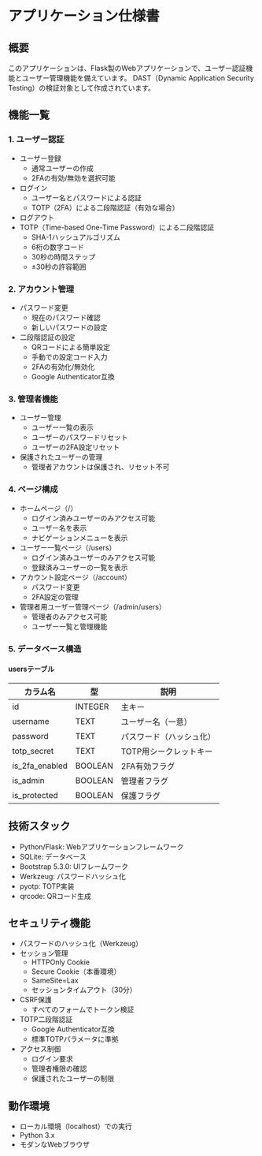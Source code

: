# アプリケーション仕様書

## 概要
このアプリケーションは、Flask製のWebアプリケーションで、ユーザー認証機能とユーザー管理機能を備えています。
DAST（Dynamic Application Security Testing）の検証対象として作成されています。

## 機能一覧

### 1. ユーザー認証
- ユーザー登録
  - 通常ユーザーの作成
  - 2FAの有効/無効を選択可能
- ログイン
  - ユーザー名とパスワードによる認証
  - TOTP（2FA）による二段階認証（有効な場合）
- ログアウト
- TOTP（Time-based One-Time Password）による二段階認証
  - SHA-1ハッシュアルゴリズム
  - 6桁の数字コード
  - 30秒の時間ステップ
  - ±30秒の許容範囲

### 2. アカウント管理
- パスワード変更
  - 現在のパスワード確認
  - 新しいパスワードの設定
- 二段階認証の設定
  - QRコードによる簡単設定
  - 手動での設定コード入力
  - 2FAの有効化/無効化
  - Google Authenticator互換

### 3. 管理者機能
- ユーザー管理
  - ユーザー一覧の表示
  - ユーザーのパスワードリセット
  - ユーザーの2FA設定リセット
- 保護されたユーザーの管理
  - 管理者アカウントは保護され、リセット不可

### 4. ページ構成
- ホームページ（/）
  - ログイン済みユーザーのみアクセス可能
  - ユーザー名を表示
  - ナビゲーションメニューを表示
- ユーザー一覧ページ（/users）
  - ログイン済みユーザーのみアクセス可能
  - 登録済みユーザーの一覧を表示
- アカウント設定ページ（/account）
  - パスワード変更
  - 2FA設定の管理
- 管理者用ユーザー管理ページ（/admin/users）
  - 管理者のみアクセス可能
  - ユーザー一覧と管理機能

### 5. データベース構造
#### usersテーブル
| カラム名 | 型 | 説明 |
|---------|------|------|
| id | INTEGER | 主キー |
| username | TEXT | ユーザー名（一意） |
| password | TEXT | パスワード（ハッシュ化） |
| totp_secret | TEXT | TOTP用シークレットキー |
| is_2fa_enabled | BOOLEAN | 2FA有効フラグ |
| is_admin | BOOLEAN | 管理者フラグ |
| is_protected | BOOLEAN | 保護フラグ |

## 技術スタック
- Python/Flask: Webアプリケーションフレームワーク
- SQLite: データベース
- Bootstrap 5.3.0: UIフレームワーク
- Werkzeug: パスワードハッシュ化
- pyotp: TOTP実装
- qrcode: QRコード生成

## セキュリティ機能
- パスワードのハッシュ化（Werkzeug）
- セッション管理
  - HTTPOnly Cookie
  - Secure Cookie（本番環境）
  - SameSite=Lax
  - セッションタイムアウト（30分）
- CSRF保護
  - すべてのフォームでトークン検証
- TOTP二段階認証
  - Google Authenticator互換
  - 標準TOTPパラメータに準拠
- アクセス制御
  - ログイン要求
  - 管理者権限の確認
  - 保護されたユーザーの制限

## 動作環境
- ローカル環境（localhost）での実行
- Python 3.x
- モダンなWebブラウザ